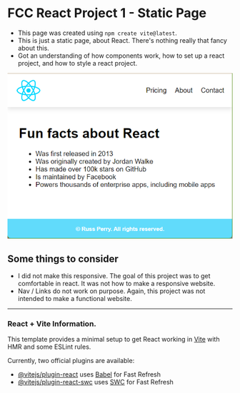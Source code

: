 # FCC React Project 1 - Static Page

- This page was created using `npm create vite@latest`.
- This is just a static page, about React. There's nothing really that fancy about this.
- Got an understanding of how components work, how to set up a react project, and how to style a react project.

![Screenshot of the basic React page I made. Lists facts about React.](screenshot.png)

## Some things to consider

- I did not make this responsive. The goal of this project was to get comfortable in react. It was not how to make a responsive website.
- Nav / Links do not work on purpose. Again, this project was not intended to make a functional website.

---

### React + Vite Information.

This template provides a minimal setup to get React working in [Vite](https://vitejs.dev/) with HMR and some ESLint rules.

Currently, two official plugins are available:

- [@vitejs/plugin-react](https://github.com/vitejs/vite-plugin-react/blob/main/packages/plugin-react/README.md) uses [Babel](https://babeljs.io/) for Fast Refresh
- [@vitejs/plugin-react-swc](https://github.com/vitejs/vite-plugin-react-swc) uses [SWC](https://swc.rs/) for Fast Refresh
